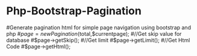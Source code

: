 # Php-Bootstrap-Pagination
#Generate pagination html for simple page navigation using bootstrap and php
#$page = new Pagination($total,$currentpage);
#//Get skip value for database
#$page->getSkip();
#//Get limit
#$page->getLimit();
#//Get Html Code
#$page->getHtml();

